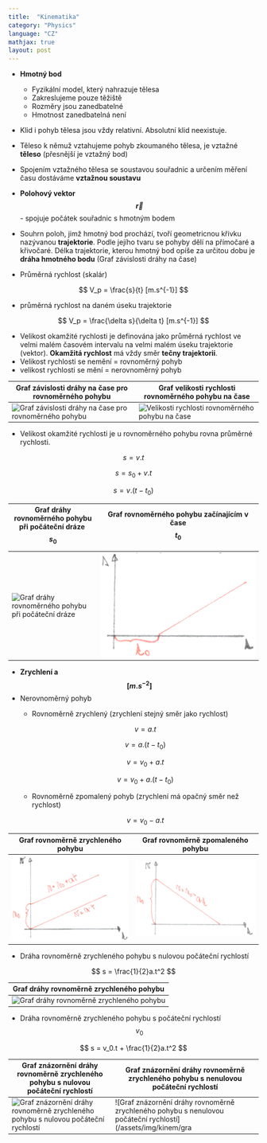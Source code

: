 ```yaml
---
title:  "Kinematika"
category: "Physics"
language: "CZ"
mathjax: true
layout: post
---
```


- **Hmotný bod** 
	- Fyzikální model, který nahrazuje tělesa
	- Zakreslujeme pouze těžiště
	- Rozměry jsou zanedbatelné
	- Hmotnost zanedbatelná není
- Klid i pohyb tělesa jsou vždy relativní. Absolutní klid neexistuje.
- Těleso k němuž vztahujeme pohyb zkoumaného tělesa, je vztažné **těleso** (přesnější je vztažný bod)
- Spojením vztažného tělesa se soustavou souřadnic a určením měření času dostáváme **vztažnou soustavu**
- **Polohový vektor $$\vec{r}$$** - spojuje počátek souřadnic s hmotným bodem
- Souhrn poloh, jimž hmotný bod prochází, tvoří geometricnou křivku nazývanou **trajektorie**. Podle jejího tvaru se pohyby dělí na přímočaré a křivočaré. Délka trajektorie, kterou hmotný bod opíše za určitou dobu je **dráha hmotného bodu** (Graf závislosti dráhy na čase)

- Průměrná rychlost (skalár)

$$ V_p = \frac{s}{t} [m.s^{-1}] $$

- průměrná rychlost na daném úseku trajektorie

$$ V_p = \frac{\delta s}{\delta t} [m.s^{-1}] $$

- Velikost okamžité rychlosti je definována jako průměrná rychlost ve velmi malém časovém intervalu na velmi malém úseku trajektorie (vektor). **Okamžitá rychlost** má vždy směr **tečny trajektorii**.
- Velikost rychlosti se nemění = rovnoměrný pohyb
- velikost rychlosti se mění = nerovnoměrný pohyb

| Graf závislosti dráhy na čase pro rovnoměrného pohybu | Graf velikosti rychlosti rovnoměrného pohybu na čase |
|-------------------------------------------------------|------------------------------------------------------|
| ![Graf závislosti dráhy na čase pro rovnoměrného pohybu](/assets/img/kinem/graf-draha-na-case.png) | ![Velikosti rychlosti rovnoměrného pohybu na čase](/assets/img/kinem/graf-rychlost-na-case.png) |

- Velikost okamžité rychlosti je u rovnoměrného pohybu rovna průměrné rychlosti.

$$ s = v.t $$

$$ s = s_0 + v.t $$

$$ s = v.(t-t_0) $$

| Graf dráhy rovnoměrného pohybu při počáteční dráze $$ s_0 $$ | Graf rovnoměrného pohybu začínajícím v čase $$t_0$$ |
|--------------------------------------------------------------|-----------------------------------------------------|
| ![Graf dráhy rovnoměrného pohybu při počáteční dráze](/assets/img/kinem/graf-draha-s0.png) | ![Graf rovnoměrného pohybu začínajícím v čase](/assets/img/kinem/graf-draha-t0.png) |


- **Zrychlení a $$[m.s^{-2}]$$**
- Nerovnoměrný pohyb
	- Rovnoměrně zrychlený (zrychlení stejný směr jako rychlost)

		$$ v = a.t$$

		$$ v = a.(t-t_0) $$

		$$ v = v_0 + a.t $$

		$$ v = v_0 + a.(t-t_0) $$

	- Rovnoměrně zpomalený pohyb (zrychlení má opačný směr než rychlost)

		$$ v = v_0 - a.t $$


| Graf rovnoměrně zrychleného pohybu | Graf rovnoměrně zpomaleného pohybu |
|------------------------------------|------------------------------------|
| ![Graf rovnoměrně zrychleného pohybu](/assets/img/kinem/graf-rovnomerne-zrychleny.png) | ![Graf rovnoměrně zpomaleného pohybu](/assets/img/kinem/graf-rovnomerne-zpomaleny.png) |

- Dráha rovnoměrně zrychleného pohybu s nulovou počáteční rychlostí

$$ s = \frac{1}{2}a.t^2 $$

| Graf dráhy rovnoměrně zrychleného pohybu |
|------------------------------------------|
| ![Graf dráhy rovnoměrně zrychleného pohybu](/assets/img/kinem/graf-draha-zrychleny.png)

- Dráha rovnoměrně zrychleného pohybu s počáteční rychlostí $$ v_0 $$ 

$$ s = v_0.t + \frac{1}{2}a.t^2 $$

| Graf znázornění dráhy rovnoměrně zrychleného pohybu s nulovou počáteční rychlostí | Graf znázornění dráhy rovnoměrně zrychleného pohybu s nenulovou počáteční rychlostí |
|----------------------|--------------------------------|
| ![Graf znázornění dráhy rovnoměrně zrychleného pohybu s nulovou počáteční rychlostí](/assets/img/kinem/graf-draha-zrychleny-nul.png) | ![Graf znázornění dráhy rovnoměrně zrychleného pohybu s nenulovou počáteční rychlostí](/assets/img/kinem/gra